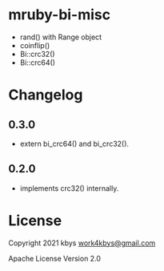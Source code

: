 # mruby-bi-misc

- rand() with Range object
- coinflip()
- Bi::crc32()
- Bi::crc64()

# Changelog

## 0.3.0
- extern bi_crc64() and bi_crc32().

## 0.2.0
- implements crc32() internally.

# License

Copyright 2021 kbys <work4kbys@gmail.com>

Apache License Version 2.0
